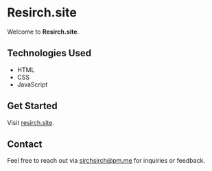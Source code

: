 # Resirch.site

Welcome to **Resirch.site**.

## Technologies Used
- HTML
- CSS
- JavaScript

## Get Started
Visit [resirch.site](https://resirch.site).

## Contact
Feel free to reach out via [sirchsirch@pm.me](mailto:sirchsirch@pm.me) for inquiries or feedback.

